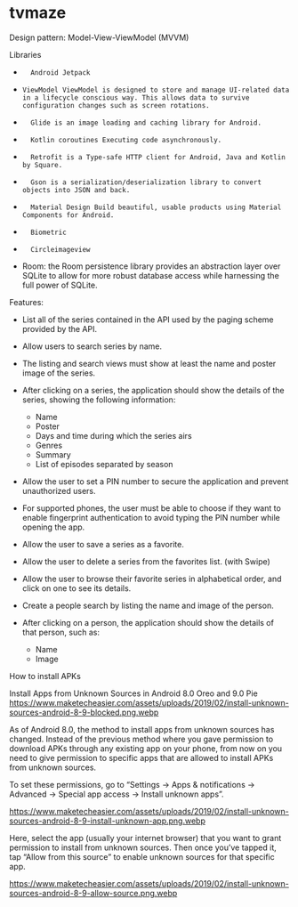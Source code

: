 # tvmaze

Design pattern: Model-View-ViewModel (MVVM)

Libraries

* 		Android Jetpack
*  	  ViewModel ViewModel is designed to store and manage UI-related data in a lifecycle conscious way. This allows data to survive configuration changes such as screen rotations.
* 		Glide is an image loading and caching library for Android.
* 		Kotlin coroutines Executing code asynchronously.
* 		Retrofit is a Type-safe HTTP client for Android, Java and Kotlin by Square.
* 		Gson is a serialization/deserialization library to convert objects into JSON and back.
* 		Material Design Build beautiful, usable products using Material Components for Android.
* 		Biometric
* 		Circleimageview
*   Room: the Room persistence library provides an abstraction layer over SQLite to allow for more robust database access while harnessing the full power of SQLite.

Features:

* List all of the series contained in the API used by the paging scheme provided by the API.
* Allow users to search series by name.
* The listing and search views must show at least the name and poster image of the
series.
* After clicking on a series, the application should show the details of the series, showing
the following information:
  * Name
  * Poster
  * Days and time during which the series airs
  * Genres
  * Summary
  * List of episodes separated by season
  
* Allow the user to set a PIN number to secure the application and prevent unauthorized users.
* For supported phones, the user must be able to choose if they want to enable fingerprint authentication to avoid typing the PIN number while opening the app.
* Allow the user to save a series as a favorite.
* Allow the user to delete a series from the favorites list. (with Swipe)
* Allow the user to browse their favorite series in alphabetical order, and click on one to
see its details.
* Create a people search by listing the name and image of the person.
* After clicking on a person, the application should show the details of that person, such
as:
  * Name
  * Image

How to install APKs

Install Apps from Unknown Sources in Android 8.0 Oreo and 9.0 Pie
https://www.maketecheasier.com/assets/uploads/2019/02/install-unknown-sources-android-8-9-blocked.png.webp

As of Android 8.0, the method to install apps from unknown sources has changed. Instead of the previous method where you gave permission to download APKs through any existing app on your phone, from now on you need to give permission to specific apps that are allowed to install APKs from unknown sources.

To set these permissions, go to “Settings -> Apps & notifications -> Advanced -> Special app access -> Install unknown apps”.

https://www.maketecheasier.com/assets/uploads/2019/02/install-unknown-sources-android-8-9-install-unknown-app.png.webp

Here, select the app (usually your internet browser) that you want to grant permission to install from unknown sources. Then once you’ve tapped it, tap “Allow from this source” to enable unknown sources for that specific app.

https://www.maketecheasier.com/assets/uploads/2019/02/install-unknown-sources-android-8-9-allow-source.png.webp
